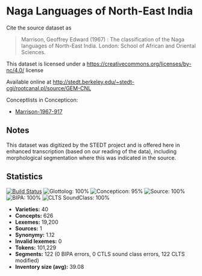 # Naga Languages of North-East India

Cite the source dataset as

> Marrison, Geoffrey Edward (1967) : The classification of the Naga languages of North-East India. London: School of African and Oriental Sciences.

This dataset is licensed under a https://creativecommons.org/licenses/by-nc/4.0/ license

Available online at http://stedt.berkeley.edu/~stedt-cgi/rootcanal.pl/source/GEM-CNL

Conceptlists in Concepticon:
- [Marrison-1967-917](http://concepticon.clld.org/contributions/Marrison-1967-917)

## Notes

This dataset was digitized by the STEDT project and is offered here in enhanced transcription (based on our reading of the data), including morphological segmentation where this was indicated in the source.



## Statistics


[![Build Status](https://travis-ci.org/lexibank/marrisonnaga.svg?branch=master)](https://travis-ci.org/lexibank/marrisonnaga)
![Glottolog: 100%](https://img.shields.io/badge/Glottolog-100%25-brightgreen.svg "Glottolog: 100%")
![Concepticon: 95%](https://img.shields.io/badge/Concepticon-95%25-green.svg "Concepticon: 95%")
![Source: 100%](https://img.shields.io/badge/Source-100%25-brightgreen.svg "Source: 100%")
![BIPA: 100%](https://img.shields.io/badge/BIPA-100%25-brightgreen.svg "BIPA: 100%")
![CLTS SoundClass: 100%](https://img.shields.io/badge/CLTS%20SoundClass-100%25-brightgreen.svg "CLTS SoundClass: 100%")

- **Varieties:** 40
- **Concepts:** 626
- **Lexemes:** 19,200
- **Sources:** 1
- **Synonymy:** 1.12
- **Invalid lexemes:** 0
- **Tokens:** 101,229
- **Segments:** 122 (0 BIPA errors, 0 CTLS sound class errors, 122 CLTS modified)
- **Inventory size (avg):** 39.08
